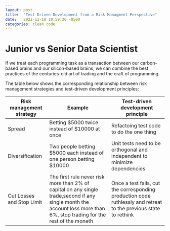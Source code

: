 ```yaml
---
layout: post
title:  "Test Driven Development from a Risk Managment Perspective"
date:   2022-12-10 10:59:30 -0500
categories: clean code
---
```


# Junior vs Senior Data Scientist

If we treat each programming task as a transaction between our carbon-based brains and our silicon-based brains, we can combine the best practices of the centuries-old art of trading and the craft of programming.

The table below shows the corresponding relationship between risk management strategies and test-driven development principles:

|Risk management strategy|Example|Test-driven development principle|
|----------|----------|----------|
|Spread|Betting $5000 twice instead of $10000 at once|Refactoing test code to do the one thing|
|Diversification|Two people betting $5000 each instead of one person betting $10000|Unit tests need to be orthogonal and independent to minimize dependencies|
|Cut Losses and Stop Limit|The first rule never risk more than 2% of capital on any single trade,second if any single month the account loss more than 6%, stop trading for the rest of the moneth|Once a test fails, cut the corresponding production code ruthlessly and retreat to the previous state to rethink|
